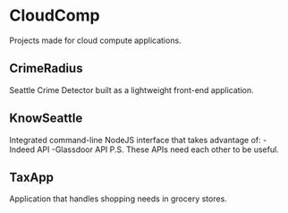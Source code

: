 # CloudComp
Projects made for cloud compute applications.

## CrimeRadius
Seattle Crime Detector built as a lightweight front-end application.

## KnowSeattle
Integrated command-line NodeJS interface that takes advantage of:
-Indeed API
-Glassdoor API
P.S. These APIs need each other to be useful.

## TaxApp
Application that handles shopping needs in grocery stores.
